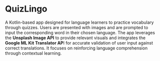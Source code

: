 # QuizLingo 
A Kotlin-based app designed for language learners to practice vocabulary through quizzes. Users are presented with images and are prompted to input the corresponding word in their chosen language. The app leverages the <strong>Unsplash Image API</strong> to provide relevant visuals and integrates the <strong>Google ML Kit Translator AP</strong>I for accurate validation of user input against correct translations. It focuses on reinforcing language comprehension through contextual learning.

<!--
## Short Demo
https://github.com/alexislayvu/QuizLingo/assets/54639928/379dffeb-e165-4523-b869-245bc16f9b1a
-->

